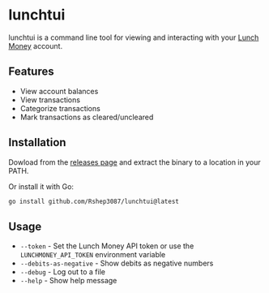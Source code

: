 # lunchtui

lunchtui is a command line tool for viewing and interacting with your [Lunch Money](https://lunchmoney.app/) account.


## Features

- View account balances
- View transactions
- Categorize transactions
- Mark transactions as cleared/uncleared
  

## Installation

Dowload from the [releases page](https://github.com/Rshep3087/lunchtui/releases) and extract the binary to a location in your PATH.

Or install it with Go:

```bash
go install github.com/Rshep3087/lunchtui@latest
```

## Usage

- `--token` - Set the Lunch Money API token or use the `LUNCHMONEY_API_TOKEN` environment variable
- `--debits-as-negative` - Show debits as negative numbers
- `--debug` - Log out to a file
- `--help` - Show help message


